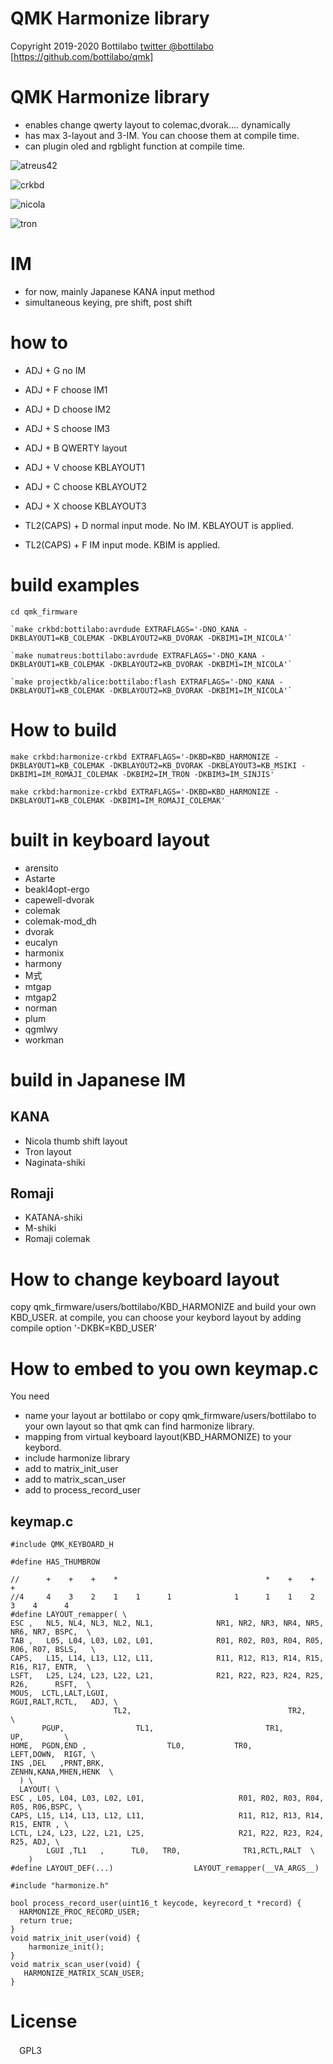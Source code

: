# QMK Harmonize library

Copyright 2019-2020 Bottilabo [twitter @bottilabo](https://twitter.com/bottilabo)
                         [https://github.com/bottilabo/qmk]

# QMK Harmonize library
- enables change qwerty layout to colemac,dvorak.... dynamically
- has max 3-layout and 3-IM. You can choose them at compile time.
- can plugin oled and rgblight function at compile time.

![atreus42](https://github.com/bottilabo/qmk-harmonize/raw/master/img/bottilabo-atreus42.png)

![crkbd](https://github.com/bottilabo/qmk-harmonize/raw/master/img/bottilabo-crkbd.png)

![nicola](https://github.com/bottilabo/qmk-harmonize/raw/master/img/nicola.png)

![tron](https://github.com/bottilabo/qmk-harmonize/raw/master/img/tron.png)

# IM
- for now, mainly Japanese KANA input method
- simultaneous keying, pre shift, post shift

# how to

- ADJ + G
no IM
- ADJ + F
choose IM1
- ADJ + D
choose IM2
- ADJ + S
choose IM3

- ADJ + B
QWERTY layout
- ADJ + V
choose KBLAYOUT1
- ADJ + C
choose KBLAYOUT2
- ADJ + X
choose KBLAYOUT3

- TL2(CAPS) + D
normal input mode. No IM. KBLAYOUT is applied.
- TL2(CAPS) + F
IM input mode. KBIM is applied.



# build examples
```
cd qmk_firmware

`make crkbd:bottilabo:avrdude EXTRAFLAGS='-DNO_KANA -DKBLAYOUT1=KB_COLEMAK -DKBLAYOUT2=KB_DVORAK -DKBIM1=IM_NICOLA'`

`make numatreus:bottilabo:avrdude EXTRAFLAGS='-DNO_KANA -DKBLAYOUT1=KB_COLEMAK -DKBLAYOUT2=KB_DVORAK -DKBIM1=IM_NICOLA'`

`make projectkb/alice:bottilabo:flash EXTRAFLAGS='-DNO_KANA -DKBLAYOUT1=KB_COLEMAK -DKBLAYOUT2=KB_DVORAK -DKBIM1=IM_NICOLA'`

```



# How to build
```
make crkbd:harmonize-crkbd EXTRAFLAGS='-DKBD=KBD_HARMONIZE -DKBLAYOUT1=KB_COLEMAK -DKBLAYOUT2=KB_DVORAK -DKBLAYOUT3=KB_MSIKI -DKBIM1=IM_ROMAJI_COLEMAK -DKBIM2=IM_TRON -DKBIM3=IM_SINJIS'
```

```
make crkbd:harmonize-crkbd EXTRAFLAGS='-DKBD=KBD_HARMONIZE -DKBLAYOUT1=KB_COLEMAK -DKBIM1=IM_ROMAJI_COLEMAK'
```


# built in keyboard layout

- arensito
- Astarte
- beakl4opt-ergo
- capewell-dvorak
- colemak
- colemak-mod_dh
- dvorak
- eucalyn
- harmonix
- harmony
- M式
- mtgap
- mtgap2
- norman
- plum
- qgmlwy
- workman

# build in Japanese IM

## KANA
- Nicola thumb shift layout 
- Tron layout
- Naginata-shiki

## Romaji
- KATANA-shiki
- M-shiki
- Romaji colemak


# How to change keyboard layout

copy qmk_firmware/users/bottilabo/KBD_HARMONIZE and build your own KBD_USER.
at compile, you can choose your keybord layout by adding compile option '-DKBK=KBD_USER'


# How to embed to you own keymap.c
You need
- name your layout ar bottilabo or copy qmk_firmware/users/bottilabo to your own layout so that qmk can find harmonize library.
- mapping from virtual keyboard layout(KBD_HARMONIZE) to your keybord.
- include harmonize library
- add to matrix_init_user
- add to matrix_scan_user
- add to process_record_user


## keymap.c
```
#include QMK_KEYBOARD_H

#define HAS_THUMBROW

//      +    +    +    *                                 *    +    +    +
//4     4    3    2    1    1      1              1      1    1    2    3    4      4
#define LAYOUT_remapper( \
ESC ,   NL5, NL4, NL3, NL2, NL1,              NR1, NR2, NR3, NR4, NR5,   NR6, NR7, BSPC,  \
TAB ,   L05, L04, L03, L02, L01,              R01, R02, R03, R04, R05,   R06, R07, BSLS,   \
CAPS,   L15, L14, L13, L12, L11,              R11, R12, R13, R14, R15,   R16, R17, ENTR,  \
LSFT,   L25, L24, L23, L22, L21,              R21, R22, R23, R24, R25,   R26,      RSFT,  \
MOUS,  LCTL,LALT,LGUI,                                            RGUI,RALT,RCTL,   ADJ, \
                       TL2,                                   TR2,                       \
       PGUP,                TL1,                         TR1,                UP,         \
HOME,  PGDN,END ,                  TL0,           TR0,                 LEFT,DOWN,  RIGT, \
INS ,DEL   ,PRNT,BRK,                                                ZENHN,KANA,MHEN,HENK  \
  ) \
  LAYOUT( \
ESC , L05, L04, L03, L02, L01,                     R01, R02, R03, R04, R05, R06,BSPC, \
CAPS, L15, L14, L13, L12, L11,                     R11, R12, R13, R14, R15, ENTR , \
LCTL, L24, L23, L22, L21, L25,                     R21, R22, R23, R24, R25, ADJ, \
        LGUI ,TL1   ,      TL0,   TR0,              TR1,RCTL,RALT  \
    )
#define LAYOUT_DEF(...)                  LAYOUT_remapper(__VA_ARGS__)

#include "harmonize.h"

bool process_record_user(uint16_t keycode, keyrecord_t *record) {
  HARMONIZE_PROC_RECORD_USER;
  return true;
}
void matrix_init_user(void) {
    harmonize_init();
}
void matrix_scan_user(void) {
   HARMONIZE_MATRIX_SCAN_USER;
}

```



# License
　GPL3


